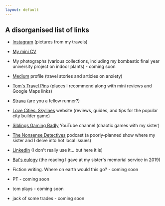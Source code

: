```yaml
---
layout: default
---
```


## A disorganised list of links

- [Instagram](https://www.instagram.com/tomwbond/) (pictures from my travels)

- [My mini CV](https://tombond.uk/)

- My photographs (various collections, including my bombastic final year university project on indoor plants) - coming soon

- [Medium](https://medium.com/@tomwbond) profile (travel stories and articles on anxiety)

- [Tom's Travel Pins](https://tomwbond.github.io/pins/) (places I recommend along with mini reviews and Google Maps links)

- [Strava](https://www.strava.com/athletes/8772755) (are you a fellow runner?)

- [Love Cities: Skylines](https://www.lovecitiesskylines.com/) website (reviews, guides, and tips for the popular city builder game)

- [Siblings Gaming Badly](https://www.youtube.com/@SiblingsGamingBadly) YouTube channel (chaotic games with my sister)

- [The Nonsense Detectives](https://podcasters.spotify.com/pod/show/nonsensedetectives/episodes/Local-issues-under-the-microscope-e2hu6oo) podcast (a poorly-planned show where my sister and I delve into hot local issues)

- [LinkedIn](https://www.linkedin.com/in/tomwbond/) (I don't really use it... but here it is)

- [Bai's eulogy](https://tomwbond.github.io/bai/) (the reading I gave at my sister's memorial service in 2019)

- Fiction writing. Where on earth would this go? - coming soon

- PT - coming soon

- tom plays - coming soon

- jack of some trades - coming soon
